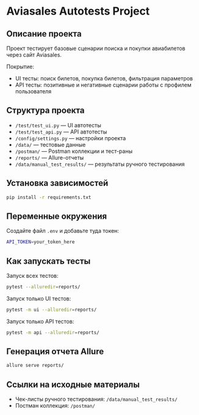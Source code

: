 # Aviasales Autotests Project

## Описание проекта
Проект тестирует базовые сценарии поиска и покупки авиабилетов через сайт Aviasales.

Покрытие:
- UI тесты: поиск билетов, покупка билетов, фильтрация параметров
- API тесты: позитивные и негативные сценарии работы с профилем пользователя

## Структура проекта
- `/test/test_ui.py` — UI автотесты
- `/test/test_api.py` — API автотесты
- `/config/settings.py` — настройки проекта
- `/data/` — тестовые данные
- `/postman/` — Postman коллекции и тест-раны
- `/reports/` — Allure-отчеты
- `/data/manual_test_results/` — результаты ручного тестирования

## Установка зависимостей
```bash
pip install -r requirements.txt
```

## Переменные окружения
Создайте файл `.env` и добавьте туда токен:
```bash
API_TOKEN=your_token_here
```

## Как запускать тесты
Запуск всех тестов:
```bash
pytest --alluredir=reports/
```

Запуск только UI тестов:
```bash
pytest -m ui --alluredir=reports/
```

Запуск только API тестов:
```bash
pytest -m api --alluredir=reports/
```

## Генерация отчета Allure
```bash
allure serve reports/
```

## Ссылки на исходные материалы
- Чек-листы ручного тестирования: `/data/manual_test_results/`
- Постман коллекция: `/postman/`
